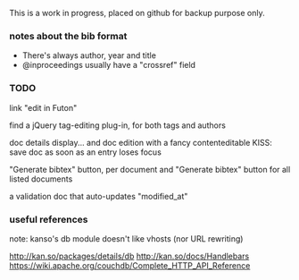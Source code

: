 This is a work in progress, placed on github for backup purpose only.

### notes about the bib format

* There's always author, year and title
* @inproceedings usually have a "crossref" field

### TODO

link "edit in Futon"

find a jQuery tag-editing plug-in, for both tags and authors

doc details display... and doc edition with a fancy contenteditable
KISS: save doc as soon as an entry loses focus

"Generate bibtex" button, per document
and "Generate bibtex" button for all listed documents


a validation doc that auto-updates "modified_at"

### useful references

note: kanso's db module doesn't like vhosts (nor URL rewriting)

http://kan.so/packages/details/db
http://kan.so/docs/Handlebars
https://wiki.apache.org/couchdb/Complete_HTTP_API_Reference

